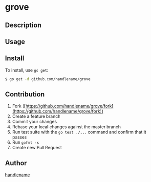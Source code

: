 grove
====

## Description

## Usage

## Install

To install, use `go get`:

```bash
$ go get -d github.com/handlename/grove
```

## Contribution

1. Fork ([https://github.com/handlename/grove/fork](https://github.com/handlename/grove/fork))
1. Create a feature branch
1. Commit your changes
1. Rebase your local changes against the master branch
1. Run test suite with the `go test ./...` command and confirm that it passes
1. Run `gofmt -s`
1. Create new Pull Request

## Author

[handlename](https://github.com/handlename)